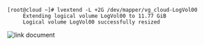 ```
[root@cloud ~]# lvextend -L +2G /dev/mapper/vg_cloud-LogVol00
     Extending logical volume LogVol00 to 11.77 GiB
     Logical volume LogVol00 successfully resized

```

![link document](https://www.linuxtechi.com/extend-lvm-partitions/)
     
     
